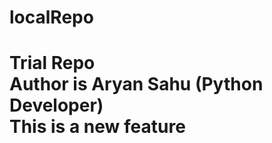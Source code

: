 # localRepo
Trial Repo
<br>
Author is Aryan Sahu (Python Developer)
<br>
This is a new feature
=======

